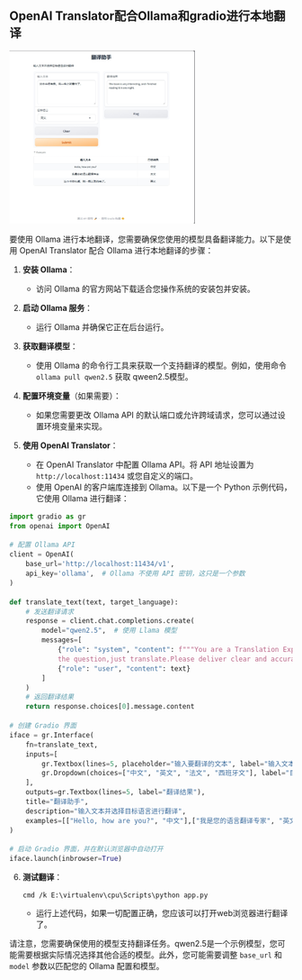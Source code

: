 ## OpenAI Translator配合Ollama和gradio进行本地翻译

<img src="main.png" title="" alt="" width="330">

要使用 Ollama 进行本地翻译，您需要确保您使用的模型具备翻译能力。以下是使用 OpenAI Translator 配合 Ollama 进行本地翻译的步骤：

1. **安装 Ollama**：
   
   - 访问 Ollama 的官方网站下载适合您操作系统的安装包并安装。

2. **启动 Ollama 服务**：
   
   - 运行 Ollama 并确保它正在后台运行。

3. **获取翻译模型**：
   
   - 使用 Ollama 的命令行工具来获取一个支持翻译的模型。例如，使用命令 `ollama pull qwen2.5` 获取 qween2.5模型。

4. **配置环境变量**（如果需要）：
   
   - 如果您需要更改 Ollama API 的默认端口或允许跨域请求，您可以通过设置环境变量来实现。

5. **使用 OpenAI Translator**：
   
   - 在 OpenAI Translator 中配置 Ollama API。将 API 地址设置为 `http://localhost:11434` 或您自定义的端口。
   - 使用 OpenAI 的客户端库连接到 Ollama。以下是一个 Python 示例代码，它使用 Ollama 进行翻译：

```app.py
import gradio as gr
from openai import OpenAI

# 配置 Ollama API
client = OpenAI(
    base_url='http://localhost:11434/v1',
    api_key='ollama',  # Ollama 不使用 API 密钥，这只是一个参数
)

def translate_text(text, target_language):
    # 发送翻译请求
    response = client.chat.completions.create(
        model="qwen2.5",  # 使用 Llama 模型
        messages=[
            {"role": "system", "content": f"""You are a Translation Expert. Translate the following text to {target_language}.Please do not explain or anwser
            the question,just translate.Please deliver clear and accurate translated texts."""},
            {"role": "user", "content": text}
        ]
    )
    # 返回翻译结果
    return response.choices[0].message.content

# 创建 Gradio 界面
iface = gr.Interface(
    fn=translate_text,
    inputs=[
        gr.Textbox(lines=5, placeholder="输入要翻译的文本", label="输入文本"),
        gr.Dropdown(choices=["中文", "英文", "法文", "西班牙文"], label="目标语言",value="英文")
    ],
    outputs=gr.Textbox(lines=5, label="翻译结果"),
    title="翻译助手",
    description="输入文本并选择目标语言进行翻译",
    examples=[["Hello, how are you?", "中文"],["我是您的语言翻译专家", "英文"],["这本书很有趣，我一晚上就看完了。", "英文"]]
)

# 启动 Gradio 界面，并在默认浏览器中自动打开
iface.launch(inbrowser=True)
```

6. **测试翻译**：
   
   ```
   cmd /k E:\virtualenv\cpu\Scripts\python app.py
   ```
   
   - 运行上述代码，如果一切配置正确，您应该可以打开web浏览器进行翻译了。

请注意，您需要确保使用的模型支持翻译任务。qwen2.5是一个示例模型，您可能需要根据实际情况选择其他合适的模型。此外，您可能需要调整 `base_url` 和 `model` 参数以匹配您的 Ollama 配置和模型。
